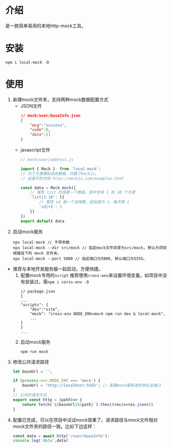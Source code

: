 # 介绍
是一款简单易用的本地http-mock工具。 
# 安装
```
npm i local-mock -D
```
# 使用
1. 新建mock文件夹，支持两种mock数据配置方式
    - JSON文件
        ```json
        // mock/user/baseInfo.json
        {
            "msg":"success",
            "code":0,
            "data":[]
        }
        ```
    - javascript文件
        ```javascript
        // mock/user/address.js
        
        import { Mock }  from 'local-mock'; 
        // 为了方便模拟动态数据，内置了mockjs。
        // 这是它的文档 http://mockjs.com/examples.html

        const data = Mock.mock({
            // 属性 list 的值是一个数组，其中含有 1 到 10 个元素
            'list|1-10': [{
                // 属性 id 是一个自增数，起始值为 1，每次增 1
                'id|+1': 1
            }]
        })
        export default data
        ```
2. 启动mock服务
    ```shell
    npx local-mock // 不带参数
    npx local-mock --dir src/mock // 指定mock文件目录为src/mock, 默认为项目根路径下的 mock 文件夹。
    npx local-mock --port 5000 // 指定端口为5000, 默认端口为5555。
    ```
 - 推荐与本地开发服务器一起启动，方便快捷。
    1. 配置mock专用的`script`
    推荐使用`cross-env`来设置环境变量。如项目中没有安装过，需`npm i corss-env -D`
        ```
        // package.json
        {
        ...
        "scripts": {
            "dev":"vite",
            "mock": "cross-env NODE_ENV=mock npm run dev & local-mock",
            ...
        }
        }
        ...
        ```
    2. 启动mock服务
        ```shell
        npm run mock
        ```
3. 修改公共请求路径
    ```javascript
    let baseUrl = '';

    if (process.env.NODE_ENV === 'mock') {
        baseUrl = 'http://localhost:5555'; // 配置mock服务请求地址及端口
    }
    // 公共的请求方法
    export const http = (path)=> {
        return fetch(`${baseUrl}${path}`).then((res)=>res.json())
    }
    
    ```
4. 配置已完成，可以在项目中试试mock效果了。请求路径与mock文件相对mock文件夹的路径一致。比如下边这样：
    ```javascript
   const data = await http('/user/baseInfo');
   console.log('data',data)
    ```